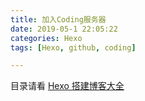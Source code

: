 ```yaml
---
title: 加入Coding服务器
date: 2019-05-1 22:05:22
categories: Hexo
tags: [Hexo, github, coding]

---
```


目录请看 [Hexo 搭建博客大全](https://calmcenter.github.io/Hexo%20%E6%90%AD%E5%BB%BA%E5%8D%9A%E5%AE%A2%E5%A4%A7%E5%85%A8/)